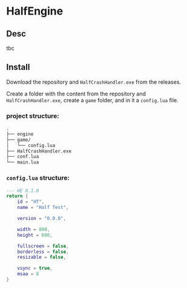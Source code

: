 # HalfEngine

## Desc
tbc

## Install
Download the repository and `HalfCrashHandler.exe` from the releases.

Create a folder with the content from the repository and `HalfCrashHandler.exe`,
create a `game` folder, and in it a `config.lua` file.

### project structure:
```md
.
├── engine
├── game/
│   └── config.lua
├── HalfCrashHandler.exe
├── conf.lua
└── main.lua
```

### `config.lua` structure:
```lua
--- HE 0.1.0
return {
    id = "HT",
    name = "Half Test",

    version = "0.0.0",

    width = 800,
    height = 600,

    fullscreen = false,
    borderless = false,
    resizable = false,

    vsync = true,
    msaa = 8
}
```